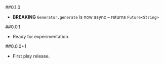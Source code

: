 ##0.1.0

* **BREAKING** `Generator.generate` is now async – returns `Future<String>`

##0.0.1

* Ready for experimentation.

##0.0.0+1

* First play release.
